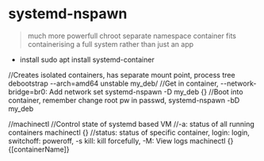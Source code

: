 # systemd-nspawn

> much more powerfull chroot
> separate namespace container
> fits containerising a full system rather than just an app

- install
    sudo apt install systemd-container

//Creates isolated containers, has separate mount point, process tree
    debootstrap --arch=amd64 unstable my_deb/
    //Get in container, --network-bridge=br0: Add network set
        systemd-nspawn -D my_deb {}
    //Boot into container, remember change root pw in passwd, 
        systemd-nspawn -bD my_deb

//machinectl
//Control state of systemd based VM
    //-a: status of all running containers
        machinectl {} 
    //status: status of specific container, login: login, switchoff: poweroff, -s kill: kill forcefully, -M: View logs
    machinectl {} {[containerName]}

